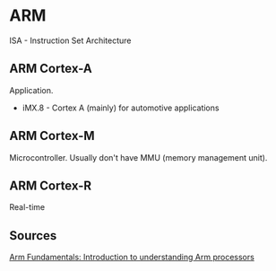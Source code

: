 # ARM

ISA - Instruction Set Architecture

## ARM Cortex-A

Application.

* iMX.8 - Cortex A (mainly) for automotive applications

## ARM Cortex-M

Microcontroller. Usually don't have MMU (memory management
unit). 

## ARM Cortex-R

Real-time

## Sources

[Arm Fundamentals: Introduction to understanding Arm processors](https://community.arm.com/arm-community-blogs/b/architectures-and-processors-blog/posts/arm-fundamentals-introduction-to-understanding-arm-processors)
 
